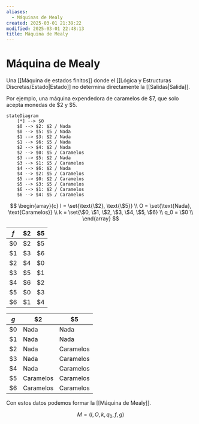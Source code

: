 ```yaml
---
aliases:
  - Máquinas de Mealy
created: 2025-03-01 21:39:22
modified: 2025-03-01 22:48:13
title: Máquina de Mealy
---
```


# Máquina de Mealy

Una [[Máquina de estados finitos]] donde el [[Lógica y Estructuras Discretas/Estado|Estado]] no determina directamente la [[Salidas|Salida]].

Por ejemplo, una máquina expendedora de caramelos de $7, que solo acepta monedas de $2 y $5.

```mermaid
stateDiagram
    [*] --> $0
    $0 --> $2: $2 / Nada
    $0 --> $5: $5 / Nada
    $1 --> $3: $2 / Nada
    $1 --> $6: $5 / Nada
    $2 --> $4: $2 / Nada
    $2 --> $0: $5 / Caramelos
    $3 --> $5: $2 / Nada
    $3 --> $1: $5 / Caramelos
    $4 --> $6: $2 / Nada
    $4 --> $2: $5 / Caramelos
    $5 --> $0: $2 / Caramelos
    $5 --> $3: $5 / Caramelos
    $6 --> $1: $2 / Caramelos
    $6 --> $4: $5 / Caramelos
```

$$
\begin{array}{c}
    I = \set{\text{\$2}, \text{\$5}} \\
    O = \set{\text{Nada}, \text{Caramelos}} \\
    k = \set{\$0, \$1, \$2, \$3, \$4, \$5, \$6} \\
    q_0 = \$0 \\
\end{array}
$$

| $f$ | $2  | $5  |
| --- | --- | --- |
| $0  | $2  | $5  |
| $1  | $3  | $6  |
| $2  | $4  | $0  |
| $3  | $5  | $1  |
| $4  | $6  | $2  |
| $5  | $0  | $3  |
| $6  | $1  | $4  |

| $g$ | $2        | $5        |
| --- | --------- | --------- |
| $0  | Nada      | Nada      |
| $1  | Nada      | Nada      |
| $2  | Nada      | Caramelos |
| $3  | Nada      | Caramelos |
| $4  | Nada      | Caramelos |
| $5  | Caramelos | Caramelos |
| $6  | Caramelos | Caramelos |

Con estos datos podemos formar la [[Máquina de Mealy]].

$$
M = \left( I, O, k, q_0, f, g \right)
$$
